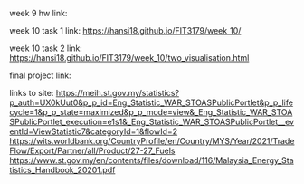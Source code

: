 week 9 hw link:


week 10 task 1 link: https://hansi18.github.io/FIT3179/week_10/

week 10 task 2 link: https://hansi18.github.io/FIT3179/week_10/two_visualisation.html


final project link:


links to site:
https://meih.st.gov.my/statistics?p_auth=UX0kUut0&p_p_id=Eng_Statistic_WAR_STOASPublicPortlet&p_p_lifecycle=1&p_p_state=maximized&p_p_mode=view&_Eng_Statistic_WAR_STOASPublicPortlet_execution=e1s1&_Eng_Statistic_WAR_STOASPublicPortlet__eventId=ViewStatistic7&categoryId=1&flowId=2
https://wits.worldbank.org/CountryProfile/en/Country/MYS/Year/2021/TradeFlow/Export/Partner/all/Product/27-27_Fuels
https://www.st.gov.my/en/contents/files/download/116/Malaysia_Energy_Statistics_Handbook_20201.pdf
